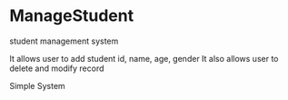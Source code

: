 # ManageStudent
student management system

It allows user to add student id, name, age, gender
It also allows user to delete and modify record

Simple System
